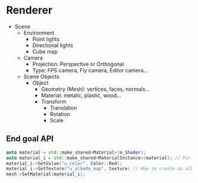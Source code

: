 # Renderer

- Scene
  - Environment
    - Point lights
    - Directional lights
    - Cube map
  - Camera
    - Projection: Perspective or Orthogonal
    - Type: FPS camera, Fly camera, Editor camera...
  - Scene Objects
    - Object
      - Geometry (Mesh): vertices, faces, normals...
      - Material: metalic, plastic, wood...
      - Transform
        - Translation
        - Rotation
        - Scale

## End goal API

```c++
auto material = std::make_shared<Material>(m_Shader);
auto material_i = std::make_shared<MaterialInstance>(material); // For more specific data (degradation texture...)
material_i->SetValue("u_color", Color::Red);
material_i->SetTexture("u_albedo_map", texture) // How to create an albedo map with gimp?
mesh->SetMaterial(material_i);
```
